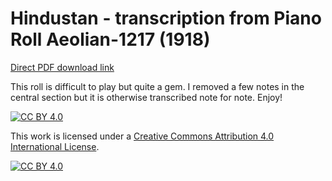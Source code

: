 # Hindustan - transcription from Piano Roll Aeolian-1217 (1918)

[Direct PDF download link](https://github.com/Zulko/sheet-music--hindustan/raw/master/hindustan.pdf)

This roll is difficult to play but quite a gem. I removed a few notes in the central section but it is otherwise transcribed note for note. Enjoy!

[![CC BY 4.0][cc-by-shield]][cc-by]

This work is licensed under a
[Creative Commons Attribution 4.0 International License][cc-by].

[![CC BY 4.0][cc-by-image]][cc-by]

[cc-by]: http://creativecommons.org/licenses/by/4.0/
[cc-by-image]: https://i.creativecommons.org/l/by/4.0/88x31.png
[cc-by-shield]: https://img.shields.io/badge/License-CC%20BY%204.0-lightgrey.svg

